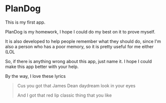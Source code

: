 # PlanDog
This is my first app.

PlanDog is my homework, I hope I could do my best on it to prove myself.

It is also developed to help people remember what they should do, since I'm also a person who has a poor memory, so it is pretty useful for me either (LOL

So, if there is anything wrong about this app, just name it.
I hope I could make this app better with your help.

By the way, I love these lyrics
>Cus you got that James Dean daydream look in your eyes
>
>And I got that red lip classic thing that you like
